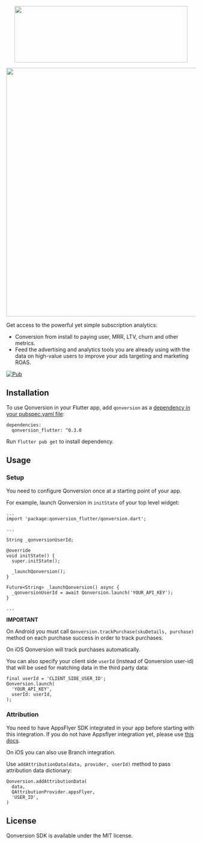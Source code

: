 <p align="center">
 <a href="https://qonversion.io" target="_blank"><img width="460" height="150" src="https://qonversion.io/img/q_brand.svg"></a>
</p>

<p align="center">
     <a href="https://qonversion.io"><img width="660" src="https://qonversion.io/img/illustrations/charts.svg"></a></p>

Get access to the powerful yet simple subscription analytics:
* Conversion from install to paying user, MRR, LTV, churn and other metrics.
* Feed the advertising and analytics tools you are already using with the data on high-value users to improve your ads targeting and marketing ROAS.

[![Pub](https://img.shields.io/pub/v/qonversion_flutter.svg)](https://pub.dev/packages/qonversion_flutter)

## Installation
To use Qonversion in your Flutter app, add `qonversion` as a [dependency in your pubspec.yaml file](https://flutter.io/platform-plugins/): 

```
dependencies:
  qonversion_flutter: ^0.3.0
```

Run `flutter pub get` to install dependency.

## Usage 

### Setup

You need to configure Qonversion once at a starting point of your app. 

For example, launch Qonversion in `initState` of your top level widget: 

```
...
import 'package:qonversion_flutter/qonversion.dart';

...

String _qonversionUserId;

@override
void initState() {
  super.initState();
  
  _launchQonversion();
}

Future<String> _launchQonversion() async {
  _qonversionUserId = await Qonversion.launch('YOUR_API_KEY');
}

...
```

**IMPORTANT**

On Android you must call `Qonversion.trackPurchase(skuDetails, purchase)` method on each purchase success in order to track purchases.

On iOS Qonversion will track purchases automatically.

You can also specify your client side `userId` (instead of Qonversion user-id) that will be used for matching data in the third party data:

```
final userId = 'CLIENT_SIDE_USER_ID';
Qonversion.launch(
  'YOUR_API_KEY',
  userId: userId,
);
```

### Attribution
You need to have AppsFlyer SDK integrated in your app before starting with this integration. If you do not have Appsflyer integration yet, please use [this docs](https://pub.dev/packages/appsflyer_sdk#-readme-tab-). 

On iOS you can also use Branch integration. 

Use `addAttributionData(data, provider, userId)` method to pass attribution data dictionary: 
```
Qonversion.addAttributionData(
  data, 
  QAttributionProvider.appsFlyer,
  'USER_ID',
)
```

## License

Qonversion SDK is available under the MIT license.
